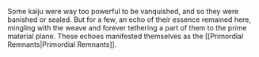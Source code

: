 Some kaiju were way too powerful to be vanquished, and so they were banished or sealed. But for a few, an echo of their essence remained here, mingling with the weave and forever tethering a part of them to the prime material plane. These echoes manifested themselves as the [[Primordial Remnants|Primordial Remnants]].